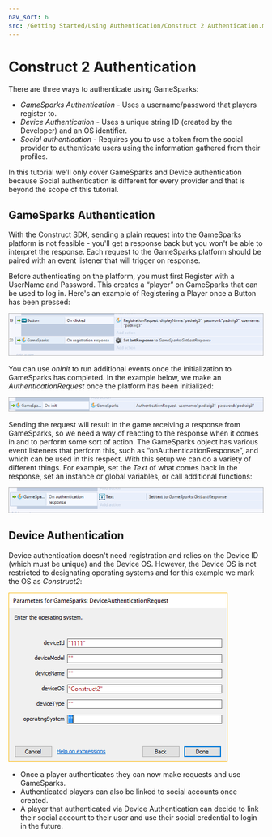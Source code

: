 ```yaml
---
nav_sort: 6
src: /Getting Started/Using Authentication/Construct 2 Authentication.md
---
```


# Construct 2 Authentication

There are three ways to authenticate using GameSparks:

* *GameSparks Authentication* - Uses a username/password that players register to.
* *Device Authentication* - Uses a unique string ID (created by the Developer) and an OS identifier.
* *Social authentication* - Requires you to use a token from the social provider to authenticate users using the information gathered from their profiles.

In this tutorial we'll only cover GameSparks and Device authentication because Social authentication is different for every provider and that is beyond the scope of this tutorial.

## GameSparks Authentication

With the Construct SDK, sending a plain request into the GameSparks platform is not feasible - you'll get a response back but you won't be able to interpret the response. Each request to the GameSparks platform should be paired with an event listener that will trigger on response.

Before authenticating on the platform, you must first Register with a UserName and Password. This creates a “player” on GameSparks that can be used to log in. Here's an example of Registering a Player once a Button has been pressed:

![l](img/Con2/1.png)

You can use *onInit* to run additional events once the initialization to GameSparks has completed. In the example below, we make an *AuthenticationRequest* once the platform has been initialized:

![l](img/Con2/2.png)

Sending the request will result in the game receiving a response from GameSparks, so we need a way of reacting to the response when it comes in and to perform some sort of action. The GameSparks object has various event listeners that perform this, such as “onAuthenticationResponse”, and which can be used in this respect. With this setup we can do a variety of different things. For example, set the *Text* of what comes back in the response, set an instance or global variables, or call additional functions:

![l](img/Con2/3.png)

## Device Authentication

Device authentication doesn't need registration and relies on the Device ID (which must be unique) and the Device OS. However, the Device OS is not restricted to designating operating systems and for this example we mark the OS as *Construct2*:

![l](img/Con2/4.png)

* Once a player authenticates they can now make requests and use GameSparks.
* Authenticated players can also be linked to social accounts once created.
* A player that authenticated via Device Authentication can decide to link their social account to their user and use their social credential to login in the future.
